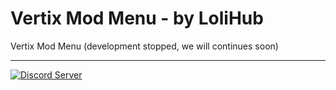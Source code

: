 # Vertix Mod Menu - by LoliHub
Vertix Mod Menu
(development stopped, we will continues soon)

<hr>

<a href="https://discord.gg/59UXpCneS5">
    <img src="https://discordapp.com/api/guilds/829762937853181962/widget.png?style=shield" alt="Discord Server">
 </a>
